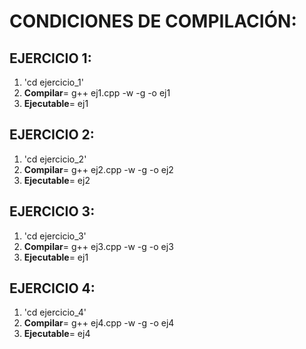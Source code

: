 # CONDICIONES DE COMPILACIÓN: 


## EJERCICIO 1: 
1. 'cd ejercicio_1'
2. **Compilar**= g++ ej1.cpp -w -g -o ej1
3. **Ejecutable**= ej1

## EJERCICIO 2: 
1. 'cd ejercicio_2'
2. **Compilar**= g++ ej2.cpp -w -g -o ej2
3. **Ejecutable**= ej2

## EJERCICIO 3: 
1. 'cd ejercicio_3'
2. **Compilar**= g++ ej3.cpp -w -g -o ej3
3. **Ejecutable**= ej1

## EJERCICIO 4: 
1. 'cd ejercicio_4'
2. **Compilar**= g++ ej4.cpp -w -g -o ej4
3. **Ejecutable**= ej4


